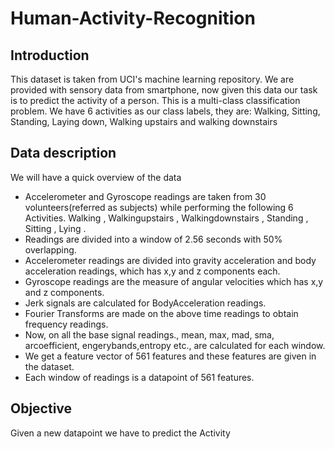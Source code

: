 # Human-Activity-Recognition

## Introduction
This dataset is taken from UCI's machine learning repository.
We are provided with sensory data from smartphone, now given this data our task is to predict the activity of a person.
This is a multi-class classification problem. We have 6 activities as our class labels, they are:
Walking, Sitting, Standing, Laying down, Walking upstairs and walking downstairs

## Data description

We will have a quick overview of the data

- Accelerometer and Gyroscope readings are taken from 30 volunteers(referred as subjects) while performing the following 6 Activities. Walking , Walkingupstairs , Walkingdownstairs , Standing , Sitting , Lying .
- Readings are divided into a window of 2.56 seconds with 50% overlapping.
- Accelerometer readings are divided into gravity acceleration and body acceleration readings, which has x,y and z components each.
- Gyroscope readings are the measure of angular velocities which has x,y and z components.
- Jerk signals are calculated for BodyAcceleration readings.
- Fourier Transforms are made on the above time readings to obtain frequency readings.
- Now, on all the base signal readings., mean, max, mad, sma, arcoefficient, engerybands,entropy etc., are calculated for each window.
- We get a feature vector of 561 features and these features are given in the dataset.
- Each window of readings is a datapoint of 561 features.

## Objective

Given a new datapoint we have to predict the Activity
